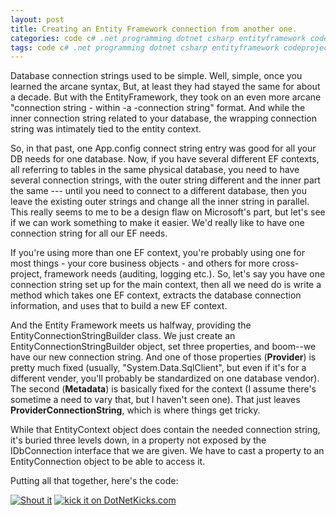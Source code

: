 ```yaml
---
layout: post
title: Creating an Entity Framework connection from another one.
categories: code c# .net programming dotnet csharp entityframework codeproject
tags: code c# .net programming dotnet csharp entityframework codeproject
---
```

Database connection strings used to be simple.  Well, simple, once you learned the arcane syntax,  But, at least they had stayed the same for about a decade.  But with the EntityFramework, they took on an even more arcane "connection string - within -a -connection string" format.  And while the inner connection string related to your database, the wrapping connection string was intimately tied to the entity context.
  
So, in that past, one App.config connect string entry was good for all your DB needs for one database.  Now, if you have several different EF contexts, all referring to tables in the same physical database, you need to have several connection strings, with the outer string different and the inner part the same --- until you need to connect to a different database, then you leave the existing outer strings and change all the inner string in parallel.  This really seems to me to be a design flaw on Microsoft's part, but let's see if we can work something to make it easier.  We'd really like to have one connection string for all our EF needs. 
  
If you're using more than one EF context, you're probably using one for most things - your core business objects - and others for more cross-project, framework needs (auditing, logging etc.).   So, let's say you have one connection string set up for the main context, then all we need do is write a method which takes one EF context, extracts the database connection information, and uses that to build a new EF context.
  
And the Entity Framework meets us halfway, providing the EntityConnectionStringBuilder class.  We just create an EntityConnectionStringBuilder object, set three properties, and boom--we have our new connection string.  And one of those properties (**Provider**) is pretty much fixed (usually, "System.Data.SqlClient", but even if it's for a different vender, you'll probably be standardized on one database vendor).   The second (**Metadata**) is basically fixed for the context (I assume there's sometime a need to vary that, but I haven't seen one).  That just leaves **ProviderConnectionString**, which is where things get tricky.  
  
While that EntityContext object does contain the needed connection string, it's buried three levels down,  in a property not exposed by the IDbConnection interface that we are given.  We have to cast a property to an EntityConnection object to be able to access it.
  
Putting all that together, here's the code:

<script src="https://gist.github.com/jamescurran/5412631.js"></script>

<a href="http://dotnetshoutout.com/Honest-Illusion-Creating-an-Entity-Framework-connection-from-another-one"><img style="border:0px currentColor;" alt="Shout it" src="http://dotnetshoutout.com/image.axd?url=http%3A%2F%2Fhonestillusion.com%2Fblogs%2Fblog_0%2Farchive%2F2011%2F05%2F02%2Fcreating-an-entity-framework-connection-from-another-one.aspx" /></a>
<a href="http://www.dotnetkicks.com/kick/?url=http%3a%2f%2fhonestillusion.com%2fblogs%2fblog_0%2farchive%2f2011%2f05%2f02%2fcreating-an-entity-framework-connection-from-another-one.aspx"><img border="0" alt="kick it on DotNetKicks.com" src="http://honestillusion.com/controlpanel/blogs/http%3A%2F%2Fwww.dotnetkicks.com%2FServices%2FImages%2FKickItImageGenerator.ashx%3Furl%3Dhttp%253a%252f%252fhonestillusion.com%252fblogs%252fblog_0%252farchive%252f2011%252f05%252f02%252fcreating-an-entity-framework-connection-from-another-one.aspx" /></a>
